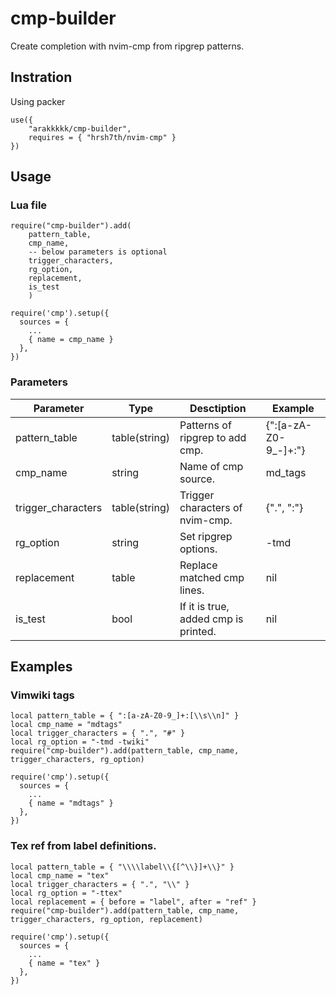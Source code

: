 # cmp-builder
Create completion with nvim-cmp from ripgrep patterns.


## Instration
Using packer
```
use({
	"arakkkkk/cmp-builder",
	requires = { "hrsh7th/nvim-cmp" }
})
```


## Usage

### Lua file

```
require("cmp-builder").add(
	pattern_table,
	cmp_name,
	-- below parameters is optional
	trigger_characters,
	rg_option,
	replacement,
	is_test
	)

require('cmp').setup({
  sources = {
  	...
    { name = cmp_name }
  },
})
```


### Parameters

| Parameter          | Type          | Desctiption                          | Example              |
|--------------------|---------------|--------------------------------------|----------------------|
| pattern_table      | table(string) | Patterns of ripgrep to add cmp.      | {":[a-zA-Z0-9_-]+:"} |
| cmp_name           | string        | Name of cmp source.                  | md_tags              |
| trigger_characters | table(string) | Trigger characters of nvim-cmp.      | {".", ":"}           |
| rg_option          | string        | Set ripgrep options.                 | -tmd                 |
| replacement        | table         | Replace matched cmp lines.           | nil                  |
| is_test            | bool          | If it is true, added cmp is printed. | nil                  |


## Examples

### Vimwiki tags

```
local pattern_table = { ":[a-zA-Z0-9_]+:[\\s\\n]" }
local cmp_name = "mdtags"
local trigger_characters = { ".", "#" }
local rg_option = "-tmd -twiki"
require("cmp-builder").add(pattern_table, cmp_name, trigger_characters, rg_option)

require('cmp').setup({
  sources = {
  	...
    { name = "mdtags" }
  },
})
```


### Tex ref from label definitions.

```
local pattern_table = { "\\\\label\\{[^\\}]+\\}" }
local cmp_name = "tex"
local trigger_characters = { ".", "\\" }
local rg_option = "-ttex"
local replacement = { before = "label", after = "ref" }
require("cmp-builder").add(pattern_table, cmp_name, trigger_characters, rg_option, replacement)

require('cmp').setup({
  sources = {
  	...
    { name = "tex" }
  },
})
```
